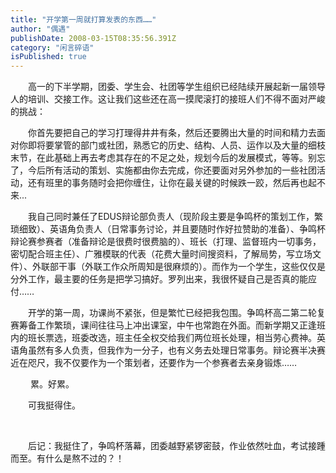 ```yaml
---
title: "开学第一周就打算发表的东西……"
author: "偶遇"
publishDate: 2008-03-15T08:35:56.391Z
category: "闲言碎语"
isPublished: true
---
```


<P style="TEXT-INDENT: 2em;">高一的下半学期，团委、学生会、社团等学生组织已经陆续开展起新一届领导人的培训、交接工作。这让我们这些还在高一摸爬滚打的接班人们不得不面对严峻的挑战：</P>
<P style="TEXT-INDENT: 2em;">你首先要把自己的学习打理得井井有条，然后还要腾出大量的时间和精力去面对你即将要掌管的部门或社团，熟悉它的历史、结构、人员、运作以及大量的细枝末节，在此基础上再去考虑其存在的不足之处，规划今后的发展模式，等等。别忘了，今后所有活动的策划、实施都由你去完成，你还要面对另外参加的一些社团活动，还有班里的事务随时会把你缠住，让你在最关键的时候跌一跤，然后再也起不来...</P>
<P style="TEXT-INDENT: 2em;">我自己同时兼任了EDUS辩论部负责人（现阶段主要是争鸣杯的策划工作，繁琐细致）、英语角负责人（日常事务讨论，并且要随时作好拉赞助的准备）、争鸣杯辩论赛参赛者（准备辩论是很费时很费脑的）、班长（打理、监督班内一切事务，密切配合班主任）、广雅模联的代表（花费大量时间搜资料，了解局势，写立场文件）、外联部干事（外联工作众所周知是很麻烦的）。而作为一个学生，这些仅仅是分外工作，最主要的任务是把学习搞好。罗列出来，我很怀疑自己是否真的能应付……</P>
<P style="TEXT-INDENT: 2em;">开学的第一周，功课尚不紧张，但是繁忙已经把我包围。争鸣杯高二第二轮复赛筹备工作繁琐，课间往往马上冲出课室，中午也常跑在外面。而新学期又正逢班内的班长票选，班委改选，班主任全权交给我们两位班长处理，相当劳心费神。英语角虽然有多人负责，但我作为一分子，也有义务去处理日常事务。辩论赛半决赛近在咫尺，我不仅要作为一个策划者，还要作为一个参赛者去亲身锻炼……</P>
<P style="TEXT-INDENT: 2em;">&nbsp;累。好累。</P>
<P style="TEXT-INDENT: 2em;">可我挺得住。</P>
<P style="TEXT-INDENT: 2em;">&nbsp;</P>
<P style="TEXT-INDENT: 2em;">后记：我挺住了，争鸣杯落幕，团委越野紧锣密鼓，作业依然吐血，考试接踵而至。有什么是熬不过的？！</P>
